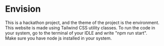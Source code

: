 # Envision
This is a hackathon project, and the theme of the project is the environment.
This website is made using Tailwind CSS utility classes.
To run the code in your system, go to the terminal of your IDLE and write "npm run start".
Make sure you have node js installed in your system.
